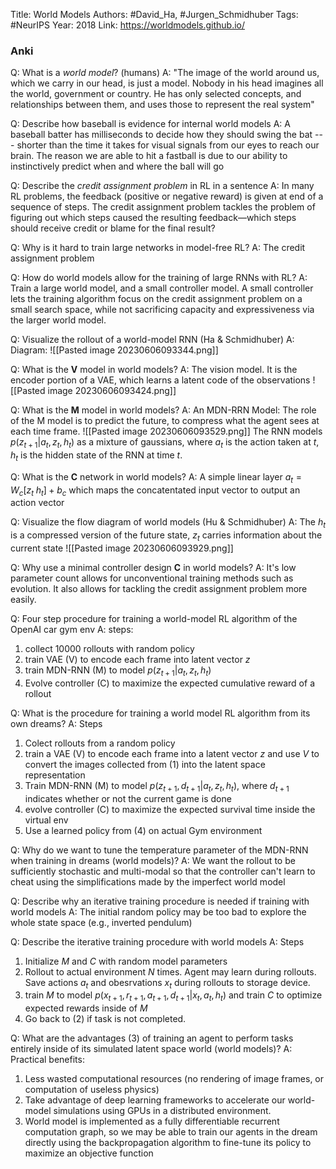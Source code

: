 Title: World Models
Authors: #David_Ha, #Jurgen_Schmidhuber
Tags: #NeurIPS 
Year: 2018
Link: https://worldmodels.github.io/


### Anki

Q: What is a *world model*? (humans)
A: "The image of the world around us, which we carry in our head, is just a model. Nobody in his head imagines all the world, government or country. He has only selected concepts, and relationships between them, and uses those to represent the real system" 
<!--ID: 1686059896034-->


Q: Describe how baseball is evidence for internal world models
A: A baseball batter has milliseconds to decide how they should swing the bat --- shorter than the time it takes for visual signals from our eyes to reach our brain. The reason we are able to hit a fastball is due to our ability to instinctively predict when and where the ball will go
<!--ID: 1686059896043-->


Q: Describe the *credit assignment problem* in RL in a sentence
A: In many RL problems, the feedback (positive or negative reward) is given at end of a sequence of steps. The credit assignment problem tackles the problem of figuring out which steps caused the resulting feedback—which steps should receive credit or blame for the final result? 
<!--ID: 1686059896046-->


Q: Why is it hard to train large networks in model-free RL?
A: The credit assignment problem
<!--ID: 1686059896049-->


Q: How do world models allow for the training of large RNNs with RL?
A: Train a large world model, and a small controller model. A small controller lets the training algorithm focus on the credit assignment problem on a small search space, while not sacrificing capacity and expressiveness via the larger world model. 
<!--ID: 1686059896051-->



Q: Visualize the rollout of a world-model RNN (Ha & Schmidhuber)
A: Diagram:
![[Pasted image 20230606093344.png]]
<!--ID: 1686059896054-->


Q: What is the **V** model in world models?
A: The vision model. It is the encoder portion of a VAE, which learns a latent code of the observations
![[Pasted image 20230606093424.png]]
<!--ID: 1686059896056-->


Q: What is the **M** model in world models?
A: An MDN-RRN Model: The role of the M model is to predict the future, to compress what the agent sees at each time frame. 
![[Pasted image 20230606093529.png]]
The RNN models $p(z_{t+1} | a_t, z_t, h_t)$ as a mixture of gaussians, where $a_t$ is the action taken at $t$, $h_t$ is the hidden state of the RNN at time $t$. 
<!--ID: 1686059896059-->


Q: What is the **C** network in world models?
A: A simple linear layer $a_t = W_c[z_t  \; h_t] +b_c$ which maps the concatentated input vector to output an action vector
<!--ID: 1686059896061-->


Q: Visualize the flow diagram of world models (Hu & Schmidhuber)
A: The $h_t$ is a compressed version of the future state, $z_t$ carries information about the current state
![[Pasted image 20230606093929.png]]
<!--ID: 1686059896063-->


Q: Why use a minimal controller design **C** in world models?
A: It's low parameter count allows for unconventional training methods such as evolution. It also allows for tackling the credit assignment problem more easily.
<!--ID: 1686059896066-->


Q: Four step procedure for training a world-model RL algorithm of the OpenAI car gym env
A: steps:
1. collect 10000 rollouts with random policy
2. train VAE (V) to encode each frame into latent vector $z$
3. train MDN-RNN (M) to model $p(z_{t+1} | a_t, z_t, h_t)$
4. Evolve controller (C) to maximize the expected cumulative reward of a rollout
<!--ID: 1686059896068-->


Q: What is the procedure for training a world model RL algorithm from its own dreams?
A: Steps
1. Colect rollouts from a random policy
2. train a VAE (V) to encode each frame into a latent vector $z$ and use $V$ to convert the images collected from (1) into the latent space representation
3. Train MDN-RNN (M) to model $p(z_{t+1}, d_{t+1} | a_t, z_t, h_t)$, where $d_{t+1}$ indicates whether or not the current game is done
4. evolve controller (C) to maximize the expected survival time inside the virtual env
5. Use a learned policy from (4) on actual Gym environment
<!--ID: 1686059896071-->


Q: Why do we want to tune the temperature parameter of the MDN-RNN when training in dreams (world models)?
A: We want the rollout to be sufficiently stochastic and multi-modal so that the controller can't learn to cheat using the simplifications made by the imperfect world model 
<!--ID: 1686059896073-->


Q: Describe why an iterative training procedure is needed if training with world models
A: The initial random policy may be too bad to explore the whole state space (e.g., inverted pendulum)
<!--ID: 1686059896076-->


Q: Describe the iterative training procedure with world models
A: Steps
1. Initialize $M$ and $C$ with random model parameters
2. Rollout to actual environment $N$ times. Agent may learn during rollouts. Save actions $a_t$ and obesrvations $x_t$ during rollouts to storage device.
3. train $M$ to model $p(x_{t+1}, r_{t+1}, a_{t+1}, d_{t+1} | x_t, a_t, h_t)$ and train $C$ to optimize expected rewards inside of $M$
4. Go back to (2) if task is not completed.
<!--ID: 1686059896079-->

Q: What are the advantages (3) of training an agent to perform tasks entirely inside of its simulated latent space world (world models)?
A: Practical benefits:
1. Less wasted computational resources (no rendering of image frames, or computation of useless physics)
2. Take advantage of deep learning frameworks to accelerate our world-model simulations using GPUs in a distributed environment.
3. World model is implemented as a fully differentiable recurrent computation graph, so we may be able to train our agents in the dream directly using the backpropagation algorithm to fine-tune its policy to maximize an objective function
<!--ID: 1686147436419-->


